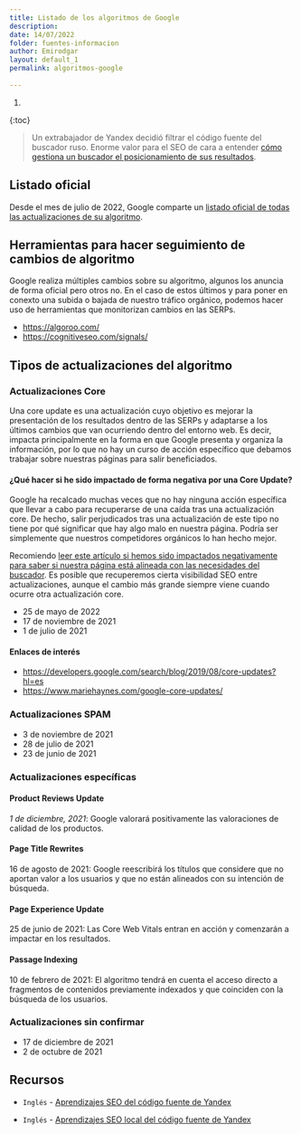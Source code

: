 ```yaml
---
title: Listado de los algoritmos de Google
description: 
date: 14/07/2022
folder: fuentes-informacion
author: Emirodgar
layout: default_1
permalink: algoritmos-google
  
---
```


1. 
{:toc}


> Un extrabajador de Yandex decidió filtrar el código fuente del buscador ruso. Enorme valor para el SEO de cara a entender [cómo gestiona un buscador el posicionamiento de sus resultados](https://searchengineland.com/yandex-leak-learnings-392393).

## Listado oficial

Desde el mes de julio de 2022, Google comparte un [listado oficial de todas las actualizaciones de su algoritmo](https://developers.google.com/search/updates/ranking).

## Herramientas para hacer seguimiento de cambios de algoritmo

Google realiza múltiples cambios sobre su algoritmo, algunos los anuncia de forma oficial pero otros no. En el caso de estos últimos y para poner en conexto una subida o bajada de nuestro tráfico orgánico, podemos hacer uso de herramientas que monitorizan cambios en las SERPs.

- https://algoroo.com/
- https://cognitiveseo.com/signals/

## Tipos de actualizaciones del algoritmo

### Actualizaciones Core

Una core update es una actualización cuyo objetivo es mejorar la presentación de los resultados dentro de las SERPs y adaptarse a los últimos cambios que van ocurriendo dentro del entorno web. Es decir, impacta principalmente en la forma en que Google presenta y organiza la información, por lo que no hay un curso de acción específico que debamos trabajar sobre nuestras páginas para salir beneficiados.

#### ¿Qué hacer si he sido impactado de forma negativa por una Core Update?

Google ha recalcado muchas veces que no hay ninguna acción específica que llevar a cabo para recuperarse de una caída tras una actualización core. De hecho, salir perjudicados tras una actualización de este tipo no tiene por qué significar que hay algo malo en nuestra página. Podría ser simplemente que nuestros competidores orgánicos lo han hecho mejor.

Recomiendo [leer este artículo si hemos sido impactados negativamente para saber si nuestra página está alineada con las necesidades del buscador](https://developers.google.com/search/blog/2019/08/core-updates?hl=es). Es posible que recuperemos cierta visibilidad SEO entre actualizaciones, aunque el cambio más grande siempre viene cuando ocurre otra actualización core. 

- 25 de mayo de 2022
- 17 de noviembre de 2021
- 1 de julio de 2021

#### Enlaces de interés

- https://developers.google.com/search/blog/2019/08/core-updates?hl=es
- https://www.mariehaynes.com/google-core-updates/

### Actualizaciones SPAM
 - 3 de noviembre de 2021
 - 28 de julio de 2021
 - 23 de junio de 2021

### Actualizaciones específicas

#### Product Reviews Update

*1 de diciembre, 2021*: Google valorará positivamente las valoraciones de calidad de los productos.
 
#### Page Title Rewrites

16 de agosto de 2021: Google reescribirá los títulos que considere que no aportan valor a los usuarios y que no están alineados con su intención de búsqueda.

#### Page Experience Update 

25 de junio de 2021: Las Core Web Vitals entran en acción y comenzarán a impactar en los resultados.

#### Passage Indexing

10 de febrero de 2021: El algoritmo tendrá en cuenta el acceso directo a fragmentos de contenidos previamente indexados y que coinciden con la búsqueda de los usuarios.

### Actualizaciones sin confirmar

  - 17 de diciembre de 2021
  - 2 de octubre de 2021



## Recursos

- `Inglés` - [Aprendizajes SEO del código fuente de Yandex](https://www.kevin-indig.com/seos-are-estimating-the-yandex-leak/)

- `Inglés` - [Aprendizajes SEO local del código fuente de Yandex](https://www.localseoguide.com/yandex-local-seo-ranking-factors/)